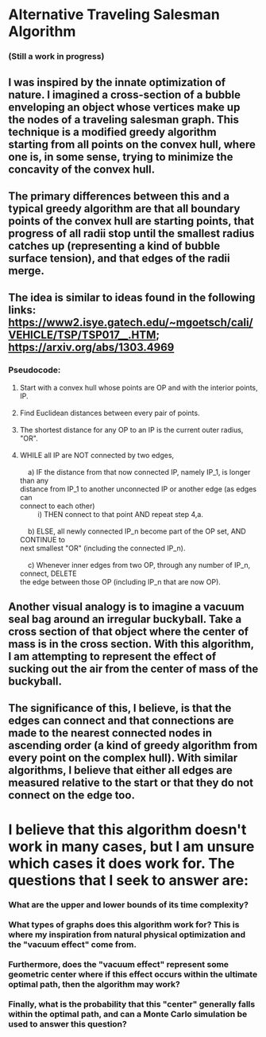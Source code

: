 # Alternative Traveling Salesman Algorithm
### (Still a work in progress)
  
## I was inspired by the innate optimization of nature. I imagined a cross-section of a bubble enveloping an object whose vertices make up the nodes of a traveling salesman graph. This technique is a modified greedy algorithm starting from all points on the convex hull, where one is, in some sense, trying to minimize the concavity of the convex hull.
   
## The primary differences between this and a typical greedy algorithm are that all boundary points of the convex hull are starting points, that progress of all radii stop until the smallest radius catches up (representing a kind of bubble surface tension), and that edges of the radii merge.

## The idea is similar to ideas found in the following links: https://www2.isye.gatech.edu/~mgoetsch/cali/VEHICLE/TSP/TSP017__.HTM; https://arxiv.org/abs/1303.4969
 
 ### Pseudocode:

1. Start with a convex hull whose points are OP and with the interior points, IP.<br /><br />
2. Find Euclidean distances between every pair of points.<br /><br />
3. The shortest distance for any OP to an IP is the current outer radius, \"OR\".<br /><br />
4. WHILE all IP are NOT connected by two edges,<br /><br />
&nbsp;&nbsp;&nbsp;&nbsp;a) IF the distance from that now connected IP, namely IP_1, is longer than any <br />
distance from IP_1 to another unconnected IP or another edge (as edges can <br />
connect to each other)<br />
&nbsp;&nbsp;&nbsp;&nbsp;&nbsp;&nbsp;&nbsp;&nbsp; i) THEN connect to that point AND repeat step 4,a.<br /><br />
&nbsp;&nbsp;&nbsp;&nbsp;b) ELSE, all newly connected IP_n become part of the OP set, AND CONTINUE to<br />
next smallest \"OR\" (including the connected IP_n).<br /><br />
&nbsp;&nbsp;&nbsp;&nbsp;c) Whenever inner edges from two OP, through any number of IP_n, connect, DELETE <br />
the edge between those OP (including IP_n that are now OP).
  
## Another visual analogy is to imagine a vacuum seal bag around an irregular buckyball. Take a cross section of that object where the center of mass is in the cross section. With this algorithm, I am attempting to represent the effect of sucking out the air from the center of mass of the buckyball.
 
## The significance of this, I believe, is that the edges can connect and that connections are made to the nearest connected nodes in ascending order (a kind of greedy algorithm from every point on the complex hull). With similar algorithms, I believe that either all edges are measured relative to the start or that they do not connect on the edge too.
    
# I believe that this algorithm doesn't work in many cases, but I am unsure which cases it does work for. The questions that I seek to answer are:
### What are the upper and lower bounds of its time complexity?<br /><br />What types of graphs does this algorithm work for? This is where my inspiration from natural physical optimization and the \"vacuum effect\" come from.<br /><br />Furthermore, does the \"vacuum effect\" represent some geometric center where if this effect occurs within the ultimate optimal path, then the algorithm may work?<br /><br />Finally, what is the probability that this \"center\" generally falls within the optimal path, and can a Monte Carlo simulation be used to answer this question?
